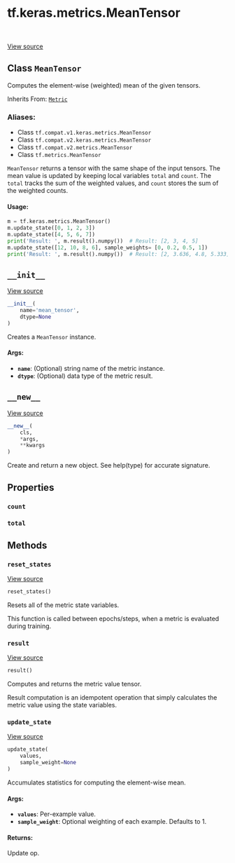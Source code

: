 <div itemscope itemtype="http://developers.google.com/ReferenceObject">
<meta itemprop="name" content="tf.keras.metrics.MeanTensor" />
<meta itemprop="path" content="Stable" />
<meta itemprop="property" content="count"/>
<meta itemprop="property" content="total"/>
<meta itemprop="property" content="__init__"/>
<meta itemprop="property" content="__new__"/>
<meta itemprop="property" content="reset_states"/>
<meta itemprop="property" content="result"/>
<meta itemprop="property" content="update_state"/>
</div>

# tf.keras.metrics.MeanTensor

<!-- Insert buttons -->

<table class="tfo-notebook-buttons tfo-api" align="left">
</table>

<a target="_blank" href="/code/stable/tensorflow/python/keras/metrics.py">View source</a>



## Class `MeanTensor`

<!-- Start diff -->
Computes the element-wise (weighted) mean of the given tensors.

Inherits From: [`Metric`](../../../tf/keras/metrics/Metric.md)

### Aliases:

* Class `tf.compat.v1.keras.metrics.MeanTensor`
* Class `tf.compat.v2.keras.metrics.MeanTensor`
* Class `tf.compat.v2.metrics.MeanTensor`
* Class `tf.metrics.MeanTensor`


<!-- Placeholder for "Used in" -->

`MeanTensor` returns a tensor with the same shape of the input tensors. The
mean value is updated by keeping local variables `total` and `count`. The
`total` tracks the sum of the weighted values, and `count` stores the sum of
the weighted counts.

#### Usage:



```python
m = tf.keras.metrics.MeanTensor()
m.update_state([0, 1, 2, 3])
m.update_state([4, 5, 6, 7])
print('Result: ', m.result().numpy())  # Result: [2, 3, 4, 5]
m.update_state([12, 10, 8, 6], sample_weights= [0, 0.2, 0.5, 1])
print('Result: ', m.result().numpy())  # Result: [2, 3.636, 4.8, 5.333]
```

<h2 id="__init__"><code>__init__</code></h2>

<a target="_blank" href="/code/stable/tensorflow/python/keras/metrics.py">View source</a>

``` python
__init__(
    name='mean_tensor',
    dtype=None
)
```

Creates a `MeanTensor` instance.


#### Args:


* <b>`name`</b>: (Optional) string name of the metric instance.
* <b>`dtype`</b>: (Optional) data type of the metric result.

<h2 id="__new__"><code>__new__</code></h2>

<a target="_blank" href="/code/stable/tensorflow/python/keras/metrics.py">View source</a>

``` python
__new__(
    cls,
    *args,
    **kwargs
)
```

Create and return a new object.  See help(type) for accurate signature.




## Properties

<h3 id="count"><code>count</code></h3>




<h3 id="total"><code>total</code></h3>






## Methods

<h3 id="reset_states"><code>reset_states</code></h3>

<a target="_blank" href="/code/stable/tensorflow/python/keras/metrics.py">View source</a>

``` python
reset_states()
```

Resets all of the metric state variables.

This function is called between epochs/steps,
when a metric is evaluated during training.

<h3 id="result"><code>result</code></h3>

<a target="_blank" href="/code/stable/tensorflow/python/keras/metrics.py">View source</a>

``` python
result()
```

Computes and returns the metric value tensor.

Result computation is an idempotent operation that simply calculates the
metric value using the state variables.

<h3 id="update_state"><code>update_state</code></h3>

<a target="_blank" href="/code/stable/tensorflow/python/keras/metrics.py">View source</a>

``` python
update_state(
    values,
    sample_weight=None
)
```

Accumulates statistics for computing the element-wise mean.


#### Args:


* <b>`values`</b>: Per-example value.
* <b>`sample_weight`</b>: Optional weighting of each example. Defaults to 1.


#### Returns:

Update op.




